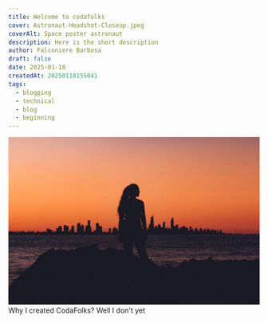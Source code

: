 ```yaml
---
title: Welcome to codafolks
cover: Astronaut-Headshot-Closeup.jpeg
coverAlt: Space poster astronaut
description: Here is the short description
author: Falconiere Barbosa
draft: false
date: 2025-01-18
createdAt: 20250118155041
tags:
  - blogging
  - technical
  - blog
  - beginning
---
```

![beach-woman-shadow.webp](../../assets/images/beach-woman-shadow.webp)
Why I created CodaFolks? Well I don't yet
